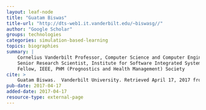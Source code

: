 ```yaml
---
layout: leaf-node
title: "Guatam Biswas"
title-url: "http://dts-web1.it.vanderbilt.edu/~biswasg//"
author: "Google Scholar"
groups: technologies
categories: simulation-based-learning
topics: biographies
summary: |
    Cornelius Vanderbilt Professor, Computer Science and Computer Engineering, Electrical Engineering and Computer Science Department
    Senior Research Scientist, Institute for Software Integrated Systems (ISIS)
    Fellow, IEEE, PHM (Prognostics and Health Management) Society
cite: >
    Guatam Biswas.  Vanderbilt University. Retrieved April 17, 2017 from: http://dts-web1.it.vanderbilt.edu/~biswasg//
pub-date: 2017-04-17
added-date: 2017-04-17
resource-type: external-page
---
```

